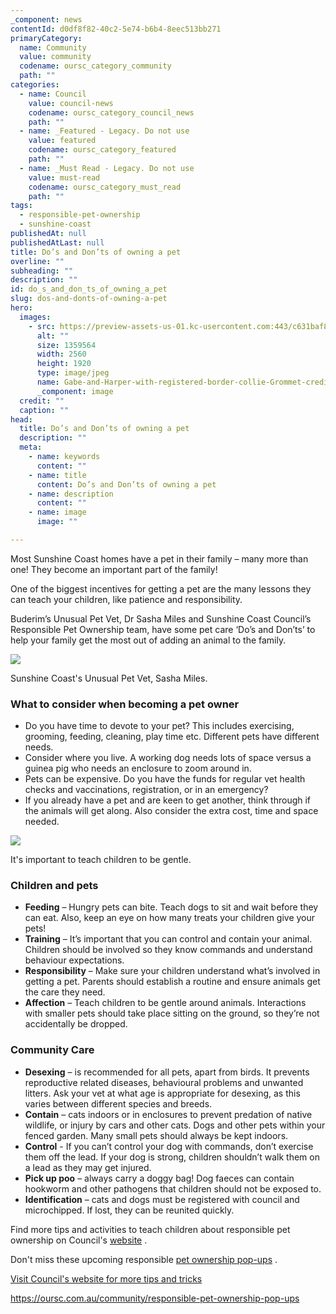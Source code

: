 ```yaml
---
_component: news
contentId: d0df8f82-40c2-5e74-b6b4-8eec513bb271
primaryCategory:
  name: Community
  value: community
  codename: oursc_category_community
  path: ""
categories:
  - name: Council
    value: council-news
    codename: oursc_category_council_news
    path: ""
  - name: _Featured - Legacy. Do not use
    value: featured
    codename: oursc_category_featured
    path: ""
  - name: _Must Read - Legacy. Do not use
    value: must-read
    codename: oursc_category_must_read
    path: ""
tags:
  - responsible-pet-ownership
  - sunshine-coast
publishedAt: null
publishedAtLast: null
title: Do’s and Don’ts of owning a pet
overline: ""
subheading: ""
description: ""
id: do_s_and_don_ts_of_owning_a_pet
slug: dos-and-donts-of-owning-a-pet
hero:
  images:
    - src: https://preview-assets-us-01.kc-usercontent.com:443/c631baf8-1b46-001f-580c-d0001b68b4a8/08a058a4-b5cd-4de4-8cc0-750b1092238a/Gabe-and-Harper-with-registered-border-collie-Grommet-credit-Chad-Hollick-01-1MB-scaled.jpg
      alt: ""
      size: 1359564
      width: 2560
      height: 1920
      type: image/jpeg
      name: Gabe-and-Harper-with-registered-border-collie-Grommet-credit-Chad-Hollick-01-1MB-scaled.jpg
      _component: image
  credit: ""
  caption: ""
head:
  title: Do’s and Don’ts of owning a pet
  description: ""
  meta:
    - name: keywords
      content: ""
    - name: title
      content: Do’s and Don’ts of owning a pet
    - name: description
      content: ""
    - name: image
      image: ""

---
```

Most Sunshine Coast homes have a pet in their family – many more than one! They become an important part of the family!

One of the biggest incentives for getting a pet are the many lessons they can teach your children, like patience and responsibility.

Buderim’s Unusual Pet Vet, Dr Sasha Miles and Sunshine Coast Council’s Responsible Pet Ownership team, have some pet care ‘Do’s and Don’ts’ to help your family get the most out of adding an animal to the family.

![](https://preview-assets-us-01.kc-usercontent.com:443/c631baf8-1b46-001f-580c-d0001b68b4a8/9c777171-396e-4aa9-ac64-daa09d6fdcab/Dr-Sasha-Miles-Unusual-Pet-Vet-1024x683.jpg)

Sunshine Coast's Unusual Pet Vet, Sasha Miles.

### What to consider when becoming a pet owner

*   Do you have time to devote to your pet? This includes exercising, grooming, feeding, cleaning, play time etc. Different pets have different needs.
*   Consider where you live. A working dog needs lots of space versus a guinea pig who needs an enclosure to zoom around in.
*   Pets can be expensive. Do you have the funds for regular vet health checks and vaccinations, registration, or in an emergency?
*   If you already have a pet and are keen to get another, think through if the animals will get along. Also consider the extra cost, time and space needed.

![](https://preview-assets-us-01.kc-usercontent.com:443/c631baf8-1b46-001f-580c-d0001b68b4a8/ab32e773-0ebb-4d41-9d4d-0ef115023767/Girl-with-cat-Photo-credit-Sacha-882x1024.jpg)

It's important to teach children to be gentle.

### Children and pets

*   **Feeding** – Hungry pets can bite. Teach dogs to sit and wait before they can eat. Also, keep an eye on how many treats your children give your pets!
*   **Training** – It’s important that you can control and contain your animal. Children should be involved so they know commands and understand behaviour expectations.
*   **Responsibility** – Make sure your children understand what’s involved in getting a pet. Parents should establish a routine and ensure animals get the care they need.
*   **Affection** – Teach children to be gentle around animals. Interactions with smaller pets should take place sitting on the ground, so they’re not accidentally be dropped.

### Community Care

*   **Desexing** – is recommended for all pets, apart from birds. It prevents reproductive related diseases, behavioural problems and unwanted litters. Ask your vet at what age is appropriate for desexing, as this varies between different species and breeds.
*   **Contain** – cats indoors or in enclosures to prevent predation of native wildlife, or injury by cars and other cats. Dogs and other pets within your fenced garden. Many small pets should always be kept indoors. 
*   **Control** - If you can’t control your dog with commands, don’t exercise them off the lead. If your dog is strong, children shouldn’t walk them on a lead as they may get injured.
*   **Pick up poo** – always carry a doggy bag! Dog faeces can contain hookworm and other pathogens that children should not be exposed to. 
*   **Identification** – cats and dogs must be registered with council and microchipped. If lost, they can be reunited quickly.

Find more tips and activities to teach children about responsible pet ownership on Council's [website](https://www.sunshinecoast.qld.gov.au/living-and-community/animals-and-pets)
.

Don't miss these upcoming responsible [pet ownership pop-ups](https://oursc.com.au/community/responsible-pet-ownership-pop-ups)
.

[Visit Council's website for more tips and tricks](https://www.sunshinecoast.qld.gov.au/living-and-community/animals-and-pets)


<https://oursc.com.au/community/responsible-pet-ownership-pop-ups>
